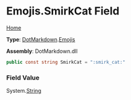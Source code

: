 # Emojis\.SmirkCat Field

[Home](../../../README.md)

**Type**: [DotMarkdown](../../README.md)\.[Emojis](../README.md)

**Assembly**: DotMarkdown\.dll

```csharp
public const string SmirkCat = ":smirk_cat:"
```

### Field Value

System\.[String](https://docs.microsoft.com/en-us/dotnet/api/system.string)